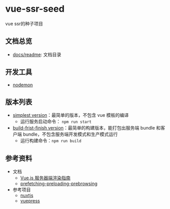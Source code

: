 # vue-ssr-seed
vue ssr的种子项目

## 文档总览
- [docs/readme](./docs/readme.md): 文档目录

## 开发工具
- [nodemon](https://www.npmjs.com/package/nodemon)

## 版本列表
- [simplest version](https://github.com/muzi131313/vue-ssr-seed/tree/8e4bcb6575a457fe971d4773ffd323c635554ee4)：最简单的版本，不包含 vue 模板的编译
  - 运行服务启动命令： `npm run start`
- [build-frist-finish version](https://github.com/muzi131313/vue-ssr-seed/tree/build-frist-finish)：最简单的构建版本，能打包出服务端 bundle 和客户端 bundle，不包含服务端开发模式和生产模式运行
  - 运行构建命令：`npm run build`
## 参考资料
- 文档
  - [Vue.js 服务器端渲染指南](https://ssr.vuejs.org/zh/)
  - [prefetching-preloading-prebrowsing](./docs/prefetching-preloading-prebrowsing.md)
- 参考项目
  - [nuxtjs](https://zh.nuxtjs.org/)
  - [vuepress](https://vuepress.vuejs.org/)
